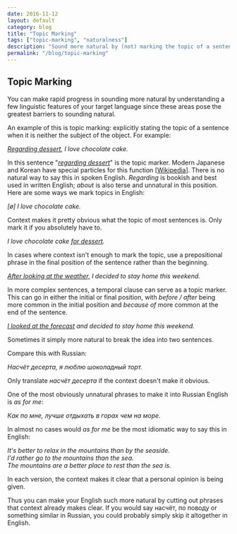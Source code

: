 ```yaml
---
date: 2016-11-12
layout: default
category: blog
title: "Topic Marking"
tags: ["topic-marking", "naturalness"]
description: "Sound more natural by (not) marking the topic of a sentence."
permalink: "/blog/topic-marking"
---
```

## Topic Marking 

You can make rapid progress in sounding more natural by understanding a few linguistic features of your target language since these areas pose the greatest barriers to sounding natural. 

An example of this is topic marking: explicitly stating the topic of a sentence when it is neither the subject of the object. For example: 

*<u>Regarding dessert</u>, I love chocolate cake.*

In this sentence "*<u>regarding dessert</u>*" is the topic marker. Modern Japanese and Korean have special particles for this function [<a href="https://en.wikipedia.org/wiki/Topic_marker" target="_blank">Wikipedia</a>]. There is no natural way to say this in spoken English. *Regarding* is bookish and best used in written English; *about* is also terse and unnatural in this position. Here are some ways we mark topics in English:

*[ø] I love chocolate cake.*

Context makes it pretty obvious what the topic of most sentences is. Only mark it if you absolutely have to. 

*I love chocolate cake <u>for dessert</u>.*

In cases where context isn't enough to mark the topic, use a prepositional phrase in the final position of the sentence rather than the beginning. 

*<u>After looking at the weather,</u> I decided to stay home this weekend.* 

In more complex sentences, a temporal clause can serve as a topic marker. This can go in either the initial or final position, with *before / after* being more common in the initial position and *because of* more common at the end of the sentence. 

*<u>I looked at the forecast</u> and decided to stay home this weekend.*

Sometimes it simply more natural to break the idea into two sentences.

Compare this with Russian: 

*Насчёт десерта, я люблю шоколадный торт.*

Only translate *насчёт десерта* if the context doesn't make it obvious. 

One of the most obviously unnatural phrases to make it into Russian English is *as for me*: 

*Как по мне, лучше отдыхать в горах чем на море.*

In almost no cases would *as for me* be the most idiomatic way to say this in English: 

*It's better to relax in the mountains than by the seaside.  
I'd rather go to the mountains than the sea.  
The mountains are a better place to rest than the sea is.*  

In each version, the context makes it clear that a personal opinion is being given. 

Thus you can make your English such more natural by cutting out phrases that context already makes clear. If you would say насчёт, по поводу or something similar in Russian, you could probably simply skip it altogether in English. 
